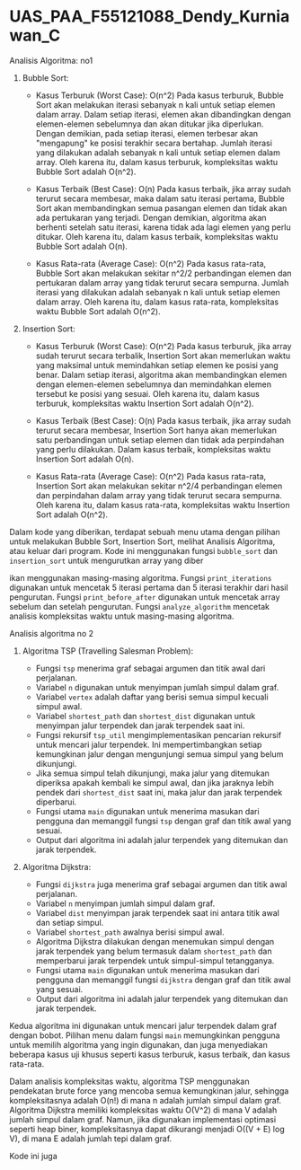 # UAS_PAA_F55121088_Dendy_Kurniawan_C
Analisis Algoritma: no1

1. Bubble Sort:
   - Kasus Terburuk (Worst Case): O(n^2)
     Pada kasus terburuk, Bubble Sort akan melakukan iterasi sebanyak n kali untuk setiap elemen dalam array. Dalam setiap iterasi, elemen akan dibandingkan dengan elemen-elemen sebelumnya dan akan ditukar jika diperlukan. Dengan demikian, pada setiap iterasi, elemen terbesar akan "mengapung" ke posisi terakhir secara bertahap. Jumlah iterasi yang dilakukan adalah sebanyak n kali untuk setiap elemen dalam array. Oleh karena itu, dalam kasus terburuk, kompleksitas waktu Bubble Sort adalah O(n^2).

   - Kasus Terbaik (Best Case): O(n)
     Pada kasus terbaik, jika array sudah terurut secara membesar, maka dalam satu iterasi pertama, Bubble Sort akan membandingkan semua pasangan elemen dan tidak akan ada pertukaran yang terjadi. Dengan demikian, algoritma akan berhenti setelah satu iterasi, karena tidak ada lagi elemen yang perlu ditukar. Oleh karena itu, dalam kasus terbaik, kompleksitas waktu Bubble Sort adalah O(n).

   - Kasus Rata-rata (Average Case): O(n^2)
     Pada kasus rata-rata, Bubble Sort akan melakukan sekitar n^2/2 perbandingan elemen dan pertukaran dalam array yang tidak terurut secara sempurna. Jumlah iterasi yang dilakukan adalah sebanyak n kali untuk setiap elemen dalam array. Oleh karena itu, dalam kasus rata-rata, kompleksitas waktu Bubble Sort adalah O(n^2).

2. Insertion Sort:
   - Kasus Terburuk (Worst Case): O(n^2)
     Pada kasus terburuk, jika array sudah terurut secara terbalik, Insertion Sort akan memerlukan waktu yang maksimal untuk memindahkan setiap elemen ke posisi yang benar. Dalam setiap iterasi, algoritma akan membandingkan elemen dengan elemen-elemen sebelumnya dan memindahkan elemen tersebut ke posisi yang sesuai. Oleh karena itu, dalam kasus terburuk, kompleksitas waktu Insertion Sort adalah O(n^2).

   - Kasus Terbaik (Best Case): O(n)
     Pada kasus terbaik, jika array sudah terurut secara membesar, Insertion Sort hanya akan memerlukan satu perbandingan untuk setiap elemen dan tidak ada perpindahan yang perlu dilakukan. Dalam kasus terbaik, kompleksitas waktu Insertion Sort adalah O(n).

   - Kasus Rata-rata (Average Case): O(n^2)
     Pada kasus rata-rata, Insertion Sort akan melakukan sekitar n^2/4 perbandingan elemen dan perpindahan dalam array yang tidak terurut secara sempurna. Oleh karena itu, dalam kasus rata-rata, kompleksitas waktu Insertion Sort adalah O(n^2).

Dalam kode yang diberikan, terdapat sebuah menu utama dengan pilihan untuk melakukan Bubble Sort, Insertion Sort, melihat Analisis Algoritma, atau keluar dari program. Kode ini menggunakan fungsi `bubble_sort` dan `insertion_sort` untuk mengurutkan array yang diber

ikan menggunakan masing-masing algoritma. Fungsi `print_iterations` digunakan untuk mencetak 5 iterasi pertama dan 5 iterasi terakhir dari hasil pengurutan. Fungsi `print_before_after` digunakan untuk mencetak array sebelum dan setelah pengurutan. Fungsi `analyze_algorithm` mencetak analisis kompleksitas waktu untuk masing-masing algoritma.

Analisis algoritma no 2
1. Algoritma TSP (Travelling Salesman Problem):
   - Fungsi `tsp` menerima graf sebagai argumen dan titik awal dari perjalanan.
   - Variabel `n` digunakan untuk menyimpan jumlah simpul dalam graf.
   - Variabel `vertex` adalah daftar yang berisi semua simpul kecuali simpul awal.
   - Variabel `shortest_path` dan `shortest_dist` digunakan untuk menyimpan jalur terpendek dan jarak terpendek saat ini.
   - Fungsi rekursif `tsp_util` mengimplementasikan pencarian rekursif untuk mencari jalur terpendek. Ini mempertimbangkan setiap kemungkinan jalur dengan mengunjungi semua simpul yang belum dikunjungi.
   - Jika semua simpul telah dikunjungi, maka jalur yang ditemukan diperiksa apakah kembali ke simpul awal, dan jika jaraknya lebih pendek dari `shortest_dist` saat ini, maka jalur dan jarak terpendek diperbarui.
   - Fungsi utama `main` digunakan untuk menerima masukan dari pengguna dan memanggil fungsi `tsp` dengan graf dan titik awal yang sesuai.
   - Output dari algoritma ini adalah jalur terpendek yang ditemukan dan jarak terpendek.

2. Algoritma Dijkstra:
   - Fungsi `dijkstra` juga menerima graf sebagai argumen dan titik awal perjalanan.
   - Variabel `n` menyimpan jumlah simpul dalam graf.
   - Variabel `dist` menyimpan jarak terpendek saat ini antara titik awal dan setiap simpul.
   - Variabel `shortest_path` awalnya berisi simpul awal.
   - Algoritma Dijkstra dilakukan dengan menemukan simpul dengan jarak terpendek yang belum termasuk dalam `shortest_path` dan memperbarui jarak terpendek untuk simpul-simpul tetangganya.
   - Fungsi utama `main` digunakan untuk menerima masukan dari pengguna dan memanggil fungsi `dijkstra` dengan graf dan titik awal yang sesuai.
   - Output dari algoritma ini adalah jalur terpendek yang ditemukan dan jarak terpendek.

Kedua algoritma ini digunakan untuk mencari jalur terpendek dalam graf dengan bobot. Pilihan menu dalam fungsi `main` memungkinkan pengguna untuk memilih algoritma yang ingin digunakan, dan juga menyediakan beberapa kasus uji khusus seperti kasus terburuk, kasus terbaik, dan kasus rata-rata.

Dalam analisis kompleksitas waktu, algoritma TSP menggunakan pendekatan brute force yang mencoba semua kemungkinan jalur, sehingga kompleksitasnya adalah O(n!) di mana n adalah jumlah simpul dalam graf. Algoritma Dijkstra memiliki kompleksitas waktu O(V^2) di mana V adalah jumlah simpul dalam graf. Namun, jika digunakan implementasi optimasi seperti heap biner, kompleksitasnya dapat dikurangi menjadi O((V + E) log V), di mana E adalah jumlah tepi dalam graf.

Kode ini juga
